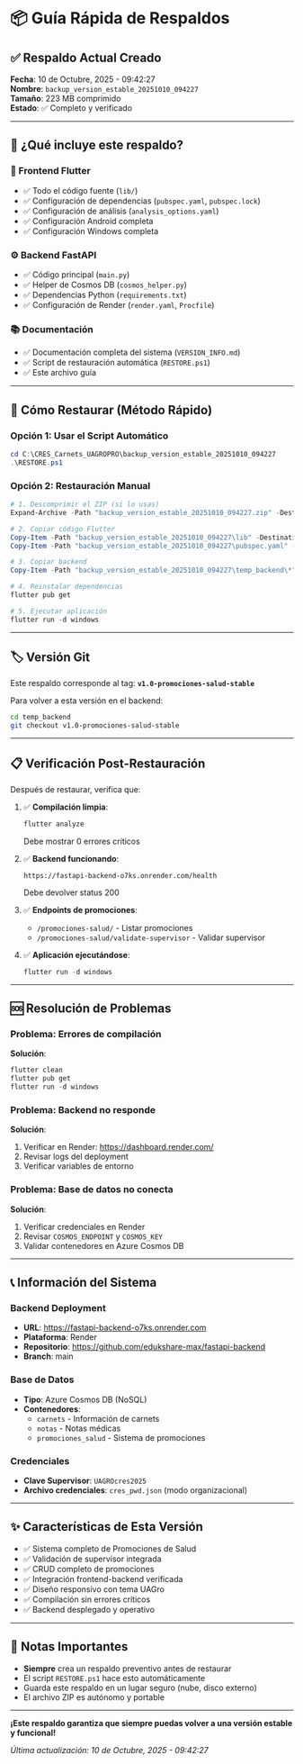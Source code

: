 # 📦 Guía Rápida de Respaldos

## ✅ Respaldo Actual Creado

**Fecha**: 10 de Octubre, 2025 - 09:42:27  
**Nombre**: `backup_version_estable_20251010_094227`  
**Tamaño**: 223 MB comprimido  
**Estado**: ✅ Completo y verificado

---

## 🎯 ¿Qué incluye este respaldo?

### 📱 Frontend Flutter
- ✅ Todo el código fuente (`lib/`)
- ✅ Configuración de dependencias (`pubspec.yaml`, `pubspec.lock`)
- ✅ Configuración de análisis (`analysis_options.yaml`)
- ✅ Configuración Android completa
- ✅ Configuración Windows completa

### ⚙️ Backend FastAPI
- ✅ Código principal (`main.py`)
- ✅ Helper de Cosmos DB (`cosmos_helper.py`)
- ✅ Dependencias Python (`requirements.txt`)
- ✅ Configuración de Render (`render.yaml`, `Procfile`)

### 📚 Documentación
- ✅ Documentación completa del sistema (`VERSION_INFO.md`)
- ✅ Script de restauración automática (`RESTORE.ps1`)
- ✅ Este archivo guía

---

## 🔄 Cómo Restaurar (Método Rápido)

### Opción 1: Usar el Script Automático
```powershell
cd C:\CRES_Carnets_UAGROPRO\backup_version_estable_20251010_094227
.\RESTORE.ps1
```

### Opción 2: Restauración Manual
```powershell
# 1. Descomprimir el ZIP (si lo usas)
Expand-Archive -Path "backup_version_estable_20251010_094227.zip" -DestinationPath "."

# 2. Copiar código Flutter
Copy-Item -Path "backup_version_estable_20251010_094227\lib" -Destination ".\lib" -Recurse -Force
Copy-Item -Path "backup_version_estable_20251010_094227\pubspec.yaml" -Destination ".\" -Force

# 3. Copiar backend
Copy-Item -Path "backup_version_estable_20251010_094227\temp_backend\*" -Destination ".\temp_backend" -Recurse -Force

# 4. Reinstalar dependencias
flutter pub get

# 5. Ejecutar aplicación
flutter run -d windows
```

---

## 🏷️ Versión Git

Este respaldo corresponde al tag: **`v1.0-promociones-salud-stable`**

Para volver a esta versión en el backend:
```bash
cd temp_backend
git checkout v1.0-promociones-salud-stable
```

---

## 📋 Verificación Post-Restauración

Después de restaurar, verifica que:

1. ✅ **Compilación limpia**:
   ```powershell
   flutter analyze
   ```
   Debe mostrar 0 errores críticos

2. ✅ **Backend funcionando**:
   ```
   https://fastapi-backend-o7ks.onrender.com/health
   ```
   Debe devolver status 200

3. ✅ **Endpoints de promociones**:
   - `/promociones-salud/` - Listar promociones
   - `/promociones-salud/validate-supervisor` - Validar supervisor

4. ✅ **Aplicación ejecutándose**:
   ```powershell
   flutter run -d windows
   ```

---

## 🆘 Resolución de Problemas

### Problema: Errores de compilación
**Solución**:
```powershell
flutter clean
flutter pub get
flutter run -d windows
```

### Problema: Backend no responde
**Solución**:
1. Verificar en Render: https://dashboard.render.com/
2. Revisar logs del deployment
3. Verificar variables de entorno

### Problema: Base de datos no conecta
**Solución**:
1. Verificar credenciales en Render
2. Revisar `COSMOS_ENDPOINT` y `COSMOS_KEY`
3. Validar contenedores en Azure Cosmos DB

---

## 📞 Información del Sistema

### Backend Deployment
- **URL**: https://fastapi-backend-o7ks.onrender.com
- **Plataforma**: Render
- **Repositorio**: https://github.com/edukshare-max/fastapi-backend
- **Branch**: main

### Base de Datos
- **Tipo**: Azure Cosmos DB (NoSQL)
- **Contenedores**:
  - `carnets` - Información de carnets
  - `notas` - Notas médicas
  - `promociones_salud` - Sistema de promociones

### Credenciales
- **Clave Supervisor**: `UAGROcres2025`
- **Archivo credenciales**: `cres_pwd.json` (modo organizacional)

---

## ✨ Características de Esta Versión

- ✅ Sistema completo de Promociones de Salud
- ✅ Validación de supervisor integrada
- ✅ CRUD completo de promociones
- ✅ Integración frontend-backend verificada
- ✅ Diseño responsivo con tema UAGro
- ✅ Compilación sin errores críticos
- ✅ Backend desplegado y operativo

---

## 📝 Notas Importantes

- **Siempre** crea un respaldo preventivo antes de restaurar
- El script `RESTORE.ps1` hace esto automáticamente
- Guarda este respaldo en un lugar seguro (nube, disco externo)
- El archivo ZIP es autónomo y portable

---

**¡Este respaldo garantiza que siempre puedas volver a una versión estable y funcional!**

_Última actualización: 10 de Octubre, 2025 - 09:42:27_
